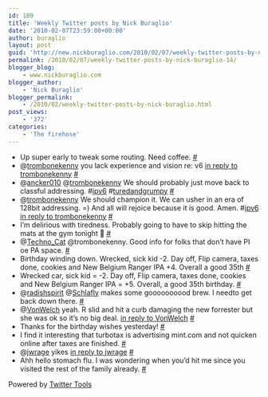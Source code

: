 ```yaml
---
id: 189
title: 'Weekly Twitter posts by Nick Buraglio'
date: '2010-02-07T23:59:00+00:00'
author: buraglio
layout: post
guid: 'http://new.nickburaglio.com/2010/02/07/weekly-twitter-posts-by-nick-buraglio-14/'
permalink: /2010/02/07/weekly-twitter-posts-by-nick-buraglio-14/
blogger_blog:
    - www.nickburaglio.com
blogger_author:
    - 'Nick Buraglio'
blogger_permalink:
    - /2010/02/weekly-twitter-posts-by-nick-buraglio.html
post_views:
    - '372'
categories:
    - 'The firehose'
---
```


- Up super early to tweak some routing. Need coffee. [\#](http://twitter.com/buraglio/statuses/8538144603)
- @[trombonekenny](http://twitter.com/trombonekenny) you lack experience and vision re: v6 [in reply to trombonekenny](http://twitter.com/trombonekenny/statuses/8557887093) [\#](http://twitter.com/buraglio/statuses/8565069986)
- @[ancker010](http://twitter.com/ancker010) @[trombonekenny](http://twitter.com/trombonekenny) We should probably just move back to classful addressing. #[ipv6](http://search.twitter.com/search?q=%23ipv6) #[turedandgrumpy](http://search.twitter.com/search?q=%23turedandgrumpy) [\#](http://twitter.com/buraglio/statuses/8565216337)
- @[trombonekenny](http://twitter.com/trombonekenny) We should champion it. We can usher in an era of 128bit addressing. =) And all will rejoice because it is good. Amen. #[ipv6](http://search.twitter.com/search?q=%23ipv6) [in reply to trombonekenny](http://twitter.com/trombonekenny/statuses/8565732860) [\#](http://twitter.com/buraglio/statuses/8567489949)
- I’m delirious with tiredness. Probably going to have to skip hitting the mats at the gym tonight 🙁 [\#](http://twitter.com/buraglio/statuses/8567652039)
- @[Techno\_Cat](http://twitter.com/Techno_Cat) @trombonekenny. Good info for folks that don’t have PI oe PA space. [\#](http://twitter.com/buraglio/statuses/8588780959)
- Birthday winding down. Wrecked, sick kid -2. Day off, Flip camera, taxes done, cookies and New Belgium Ranger IPA +4. Overall a good 35th [\#](http://twitter.com/buraglio/statuses/8703310699)
- Wrecked car, sick kid = -2. Day off, Flip camera, taxes done, cookies and New Belgium Ranger IPA = +5. Overall, a good 35th birthday. [\#](http://twitter.com/buraglio/statuses/8703379571)
- @[radishspirit](http://twitter.com/radishspirit) @[Schlafly](http://twitter.com/Schlafly) makes some goooooooood brew. I needto get back down there. [\#](http://twitter.com/buraglio/statuses/8703430505)
- @[VonWelch](http://twitter.com/VonWelch) yeah. R slid and hit a curb damaging the new forrester but she was ok so it’s no big deal. [in reply to VonWelch](http://twitter.com/VonWelch/statuses/8705633780) [\#](http://twitter.com/buraglio/statuses/8708156031)
- Thanks for the birthday wishes yesterday! [\#](http://twitter.com/buraglio/statuses/8721847283)
- I find it interesting that turbotax is advertising mint.com and not quicken online after taxes are finished. [\#](http://twitter.com/buraglio/statuses/8728805206)
- @[jwrage](http://twitter.com/jwrage) yikes [in reply to jwrage](http://twitter.com/jwrage/statuses/8752589036) [\#](http://twitter.com/buraglio/statuses/8764813753)
- Ahh hello stomach flu. I was wondering when you’d hit me since you visited the rest of the family already. [\#](http://twitter.com/buraglio/statuses/8776894738)

Powered by [Twitter Tools](http://alexking.org/projects/wordpress)